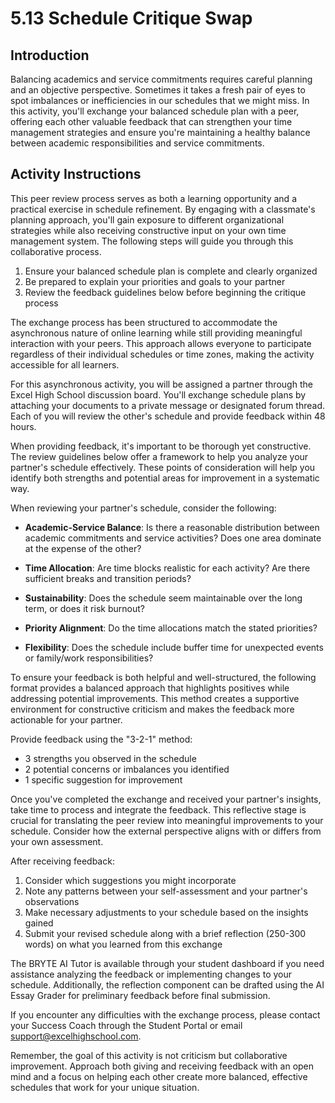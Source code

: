 # 5.13 Schedule Critique Swap

## Introduction
Balancing academics and service commitments requires careful planning and an objective perspective. Sometimes it takes a fresh pair of eyes to spot imbalances or inefficiencies in our schedules that we might miss. In this activity, you'll exchange your balanced schedule plan with a peer, offering each other valuable feedback that can strengthen your time management strategies and ensure you're maintaining a healthy balance between academic responsibilities and service commitments.

## Activity Instructions

This peer review process serves as both a learning opportunity and a practical exercise in schedule refinement. By engaging with a classmate's planning approach, you'll gain exposure to different organizational strategies while also receiving constructive input on your own time management system. The following steps will guide you through this collaborative process.

1. Ensure your balanced schedule plan is complete and clearly organized
2. Be prepared to explain your priorities and goals to your partner
3. Review the feedback guidelines below before beginning the critique process

The exchange process has been structured to accommodate the asynchronous nature of online learning while still providing meaningful interaction with your peers. This approach allows everyone to participate regardless of their individual schedules or time zones, making the activity accessible for all learners.

For this asynchronous activity, you will be assigned a partner through the Excel High School discussion board. You'll exchange schedule plans by attaching your documents to a private message or designated forum thread. Each of you will review the other's schedule and provide feedback within 48 hours.

When providing feedback, it's important to be thorough yet constructive. The review guidelines below offer a framework to help you analyze your partner's schedule effectively. These points of consideration will help you identify both strengths and potential areas for improvement in a systematic way.

When reviewing your partner's schedule, consider the following:

* **Academic-Service Balance**: Is there a reasonable distribution between academic commitments and service activities? Does one area dominate at the expense of the other?

* **Time Allocation**: Are time blocks realistic for each activity? Are there sufficient breaks and transition periods?

* **Sustainability**: Does the schedule seem maintainable over the long term, or does it risk burnout?

* **Priority Alignment**: Do the time allocations match the stated priorities?

* **Flexibility**: Does the schedule include buffer time for unexpected events or family/work responsibilities?

To ensure your feedback is both helpful and well-structured, the following format provides a balanced approach that highlights positives while addressing potential improvements. This method creates a supportive environment for constructive criticism and makes the feedback more actionable for your partner.

Provide feedback using the "3-2-1" method:
* 3 strengths you observed in the schedule
* 2 potential concerns or imbalances you identified
* 1 specific suggestion for improvement

Once you've completed the exchange and received your partner's insights, take time to process and integrate the feedback. This reflective stage is crucial for translating the peer review into meaningful improvements to your schedule. Consider how the external perspective aligns with or differs from your own assessment.

After receiving feedback:
1. Consider which suggestions you might incorporate
2. Note any patterns between your self-assessment and your partner's observations
3. Make necessary adjustments to your schedule based on the insights gained
4. Submit your revised schedule along with a brief reflection (250-300 words) on what you learned from this exchange

The BRYTE AI Tutor is available through your student dashboard if you need assistance analyzing the feedback or implementing changes to your schedule. Additionally, the reflection component can be drafted using the AI Essay Grader for preliminary feedback before final submission.

If you encounter any difficulties with the exchange process, please contact your Success Coach through the Student Portal or email support@excelhighschool.com.

Remember, the goal of this activity is not criticism but collaborative improvement. Approach both giving and receiving feedback with an open mind and a focus on helping each other create more balanced, effective schedules that work for your unique situation.

